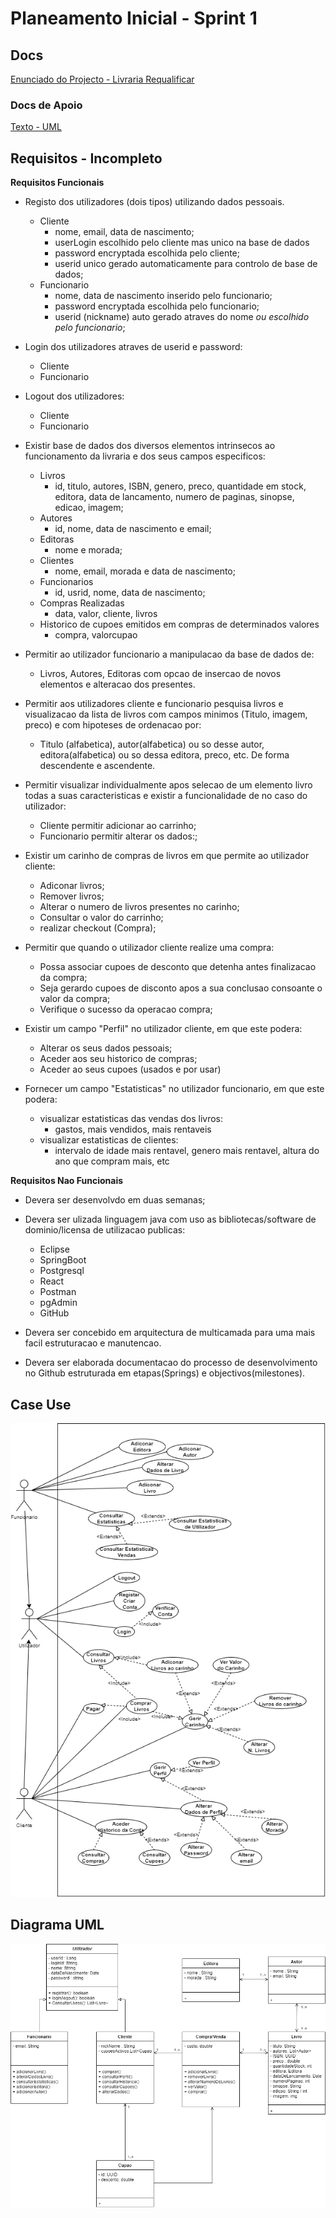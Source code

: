 # Planeamento Inicial - Sprint 1
## Docs
[Enunciado do Projecto - Livraria Requalificar](/Docs/Projeto.pdf)

### Docs de Apoio
[Texto - UML](/Docs/UML.pdf)

## Requisitos - Incompleto

**Requisitos Funcionais**

- Registo dos utilizadores (dois tipos) utilizando dados pessoais.
  - Cliente
    - nome, email, data de nascimento;
    - userLogin escolhido pelo cliente mas unico na base de dados 
    - password encryptada escolhida pelo cliente;
    - userid unico gerado automaticamente para controlo de base de dados;
  - Funcionario
    - nome, data de nascimento inserido pelo funcionario;
    - password encryptada escolhida pelo funcionario;
    - userid (nickname) auto gerado atraves do nome *ou escolhido pelo funcionario*;

- Login dos utilizadores atraves de userid e password:
  - Cliente
  - Funcionario  

- Logout dos utilizadores:
  - Cliente
  - Funcionario

- Existir base de dados dos diversos elementos intrinsecos ao funcionamento da livraria e dos seus campos especificos:
  - Livros
    - id, titulo, autores, ISBN, genero, preco, quantidade em stock, editora, data de lancamento, numero de paginas, sinopse, edicao, imagem;
  - Autores
    - id, nome, data de nascimento e email;
  - Editoras
    - nome e morada;
  - Clientes
    - nome, email, morada e data de nascimento; 
  - Funcionarios
    - id, usrid, nome, data de nascimento;
  - Compras Realizadas
    - data, valor, cliente, livros
  - Historico de cupoes emitidos em compras de determinados valores
    - compra, valorcupao

- Permitir ao utilizador funcionario a manipulacao da base de dados de:
  - Livros, Autores, Editoras com opcao de insercao de novos elementos e alteracao dos presentes.

- Permitir aos utilizadores cliente e funcionario pesquisa livros e visualizacao da lista de livros com campos minimos (Titulo, imagem, preco) e com hipoteses de ordenacao por:
  - Titulo (alfabetica), autor(alfabetica) ou so desse autor, editora(alfabetica) ou so dessa editora, preco, etc.
De forma descendente e ascendente.
   
- Permitir visualizar individualmente apos selecao de um elemento livro todas a suas caracteristicas e existir a funcionalidade de no caso do utilizador:
  - Cliente permitir adicionar ao carrinho;
  - Funcionario permitir alterar os dados:;

- Existir um carinho de compras de livros em que permite ao utilizador cliente:
  - Adiconar livros;
  - Remover livros;
  - Alterar o numero de livros presentes no carinho;
  - Consultar o valor do carrinho;
  - realizar checkout (Compra);

- Permitir que quando o utilizador cliente realize uma compra:
  - Possa associar cupoes de desconto que detenha antes finalizacao da compra;
  - Seja gerardo cupoes de disconto apos a sua conclusao consoante o valor da compra;
  - Verifique o sucesso da operacao compra;

- Existir um campo "Perfil" no utilizador cliente, em que este podera:
  - Alterar os seus dados pessoais;
  - Aceder aos seu historico de compras;
  - Aceder ao seus cupoes (usados e por usar)

- Fornecer um campo "Estatisticas" no utilizador funcionario, em que este podera:
  - visualizar estatisticas das vendas dos livros:
    - gastos, mais vendidos, mais rentaveis
  - visualizar estatisticas de clientes:
    - intervalo de idade mais rentavel, genero mais rentavel, altura do ano que compram mais, etc

**Requisitos Nao Funcionais**

- Devera ser desenvolvdo em duas semanas;

- Devera ser ulizada linguagem java com uso as bibliotecas/software de dominio/licensa de utilizacao publicas:
  - Eclipse
  - SpringBoot
  - Postgresql
  - React
  - Postman
  - pgAdmin
  - GitHub

- Devera ser concebido em arquitectura de multicamada para uma mais facil estruturacao e manutencao.

- Devera ser elaborada documentacao do processo de desenvolvimento no Github estruturada em etapas(Springs) e objectivos(milestones).   


## Case Use

![Diagrama - Case-Use](/Sprints/Projecto_Livraria.png)

## Diagrama UML

![Diagrama - UML](/Sprints/Projecto_Livraria_UML.png)
